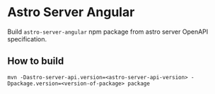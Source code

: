 # Astro Server Angular

Build `astro-server-angular` npm package from astro server OpenAPI specification.

## How to build

`mvn -Dastro-server-api.version=<astro-server-api-version> -Dpackage.version=<version-of-package> package`
